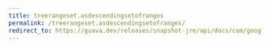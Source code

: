 ```yaml
---
title: treerangeset.asdescendingsetofranges
permalink: /treerangeset.asdescendingsetofranges/
redirect_to: https://guava.dev/releases/snapshot-jre/api/docs/com/google/common/collect/TreeRangeSet.html#asDescendingSetOfRanges--
---
```

